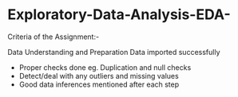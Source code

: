 # Exploratory-Data-Analysis-EDA-
Criteria of the Assignment:-

Data Understanding and Preparation
Data imported successfully
- Proper checks done eg. Duplication and null checks
- Detect/deal with any outliers and missing values
- Good data inferences mentioned after each step
